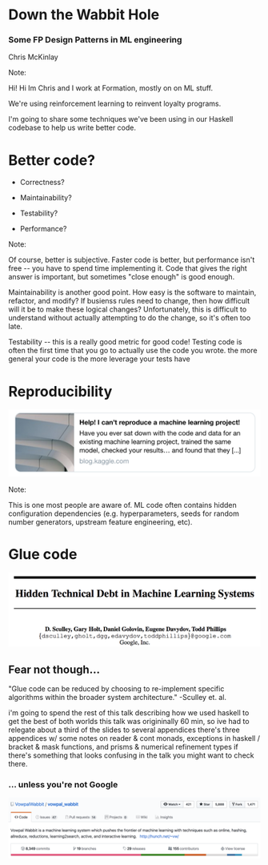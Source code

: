 # Down the Wabbit Hole

### Some FP Design Patterns in ML engineering

Chris McKinlay


Note:

Hi! Hi Im Chris and I work at Formation, mostly on on ML stuff. 

We're using reinforcement learning to reinvent loyalty programs.

I'm going to share some techniques we've been using in our Haskell codebase to help us write better code.


# Better code?

* Correctness?
<!-- .element: class="fragment" -->
* Maintainability?
<!-- .element: class="fragment" -->
* Testability?
<!-- .element: class="fragment" -->
* Performance?
<!-- .element: class="fragment" -->

Note:

Of course, better is subjective. Faster code is better, but performance isn't
free -- you have to spend time implementing it.  Code that gives the right
answer is important, but sometimes "close enough" is good enough.

Maintainability is another good point. How easy is the software to maintain,
refactor, and modify? If busienss rules need to change, then how difficult will
it be to make these logical changes? Unfortunately, this is difficult to
understand without actually attempting to do the change, so it's often too
late.

Testability -- this is a really good metric for good code!
Testing code is often the first time that you go to actually use the code you wrote.
the more general your code is the more leverage your tests have


# Reproducibility
![](kaggle-ML.png) 
<!-- .element: class="fragment" -->

Note:

This is one most people are aware of. ML code often contains hidden configuration dependencies (e.g. hyperparameters, seeds for random number generators, upstream feature engineering, etc).


# Glue code
![](tech-debt.png) 
<!-- .element: class="fragment" -->


## Fear not though...

"Glue code can be reduced by choosing to re-implement specific algorithms within the broader system architecture." -Sculley et. al.

<aside class="notes">

i'm going to spend the rest of this talk describing how we used haskell to get the best of both worlds
this talk was origininally 60 min, so ive had to relegate about a third of the slides to several appendices
there's three appendices w/ some notes on reader & cont monads, exceptions in haskell / bracket & mask functions, and prisms & numerical refinement types 
if there's something that looks confusing in the talk you might want to check there.
</aside>


### ... unless you're not Google

![](vw.png) 
<!-- .element: class="fragment" -->

